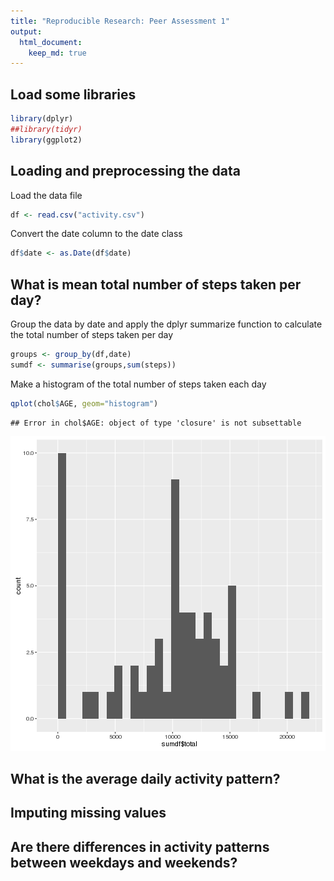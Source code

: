 ```yaml
---
title: "Reproducible Research: Peer Assessment 1"
output: 
  html_document:
    keep_md: true
---
```


## Load some libraries

```r
library(dplyr)
##library(tidyr)
library(ggplot2)
```

## Loading and preprocessing the data
Load the data file

```r
df <- read.csv("activity.csv")
```

Convert the date column to the date class

```r
df$date <- as.Date(df$date)
```

## What is mean total number of steps taken per day?

Group the data by date and apply the dplyr summarize function to
calculate the total number of steps taken per day

```r
groups <- group_by(df,date)
sumdf <- summarise(groups,sum(steps))
```

Make a histogram of the total number of steps taken each day

```r
qplot(chol$AGE, geom="histogram") 
```

```
## Error in chol$AGE: object of type 'closure' is not subsettable
```

![plot of chunk unnamed-chunk-5](figure/unnamed-chunk-5-1.png) 

## What is the average daily activity pattern?



## Imputing missing values



## Are there differences in activity patterns between weekdays and weekends?

